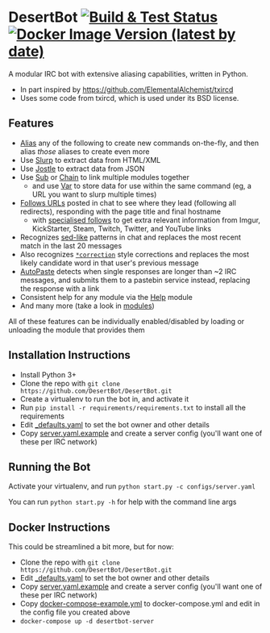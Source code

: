 DesertBot [![Build & Test Status](https://github.com/DesertBot/DesertBot/workflows/Build%20and%20test%20Docker%20image/badge.svg)](https://github.com/DesertBot/DesertBot/actions?query=workflow%3A%22Build+and+test+Docker+image%22+branch%3Amaster) [![Docker Image Version (latest by date)](https://img.shields.io/docker/v/starlitghost/desertbot?label=docker%20hub&logo=docker)](https://hub.docker.com/repository/docker/starlitghost/desertbot)
=========

A modular IRC bot with extensive aliasing capabilities, written in Python.
* In part inspired by https://github.com/ElementalAlchemist/txircd
* Uses some code from txircd, which is used under its BSD license.

Features
--------
* [Alias](desertbot/modules/utils/Alias.py) any of the following to create new commands on-the-fly, and then alias *those* aliases to create even more
* Use [Slurp](desertbot/modules/utils/Slurp.py) to extract data from HTML/XML
* Use [Jostle](desertbot/modules/utils/Jostle.py) to extract data from JSON
* Use [Sub](desertbot/modules/utils/Sub.py) or [Chain](desertbot/modules/utils/Chain.py) to link multiple modules together
  * and use [Var](desertbot/modules/utils/Var.py) to store data for use within the same command (eg, a URL you want to slurp multiple times)
* [Follows URLs](desertbot/modules/urlfollow/URLFollow.py) posted in chat to see where they lead (following all redirects), responding with the page title and final hostname
  * with [specialised follows](desertbot/modules/urlfollow) to get extra relevant information from Imgur, KickStarter, Steam, Twitch, Twitter, and YouTube links
* Recognizes [sed-like](desertbot/modules/commands/Sed.py) patterns in chat and replaces the most recent match in the last 20 messages
* Also recognizes [`*correction`](desertbot/modules/automatic/AsterFix.py) style corrections and replaces the most likely candidate word in that user's previous message
* [AutoPaste](desertbot/modules/postprocess/AutoPaste.py) detects when single responses are longer than ~2 IRC messages, and submits them to a pastebin service instead, replacing the response with a link
* Consistent help for any module via the [Help](desertbot/modules/commands/Help.py) module
* And many more (take a look in [modules](desertbot/modules))

All of these features can be individually enabled/disabled by loading or unloading the module that provides them

Installation Instructions
-------------------------
* Install Python 3+
* Clone the repo with `git clone https://github.com/DesertBot/DesertBot.git`
* Create a virtualenv to run the bot in, and activate it
* Run `pip install -r requirements/requirements.txt` to install all the requirements
* Edit [_defaults.yaml](configs/_defaults.yaml) to set the bot owner and other details
* Copy [server.yaml.example](configs/server.yaml.example) and create a server config (you'll want one of these per IRC network)

Running the Bot
---------------
Activate your virtualenv, and run `python start.py -c configs/server.yaml`

You can run `python start.py -h` for help with the command line args

Docker Instructions
-------------------
This could be streamlined a bit more, but for now:

* Clone the repo with `git clone https://github.com/DesertBot/DesertBot.git`
* Edit [_defaults.yaml](configs/_defaults.yaml) to set the bot owner and other details
* Copy [server.yaml.example](configs/server.yaml.example) and create a server config (you'll want one of these per IRC network)
* Copy [docker-compose-example.yml](docker-compose-example.yml) to docker-compose.yml and edit in the config file you created above
* `docker-compose up -d desertbot-server`
